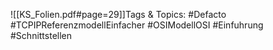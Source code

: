 
![[KS_Folien.pdf#page=29]]Tags & Topics:
   #Defacto
   #TCPIPReferenzmodellEinfacher
   #OSIModellOSI
   #Einfuhrung
   #Schnittstellen